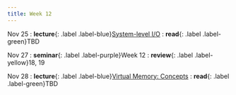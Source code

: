 ```yaml
---
title: Week 12
---
```


Nov 25
: **lecture**{: .label .label-blue}[System-level I/O](/ics-fa24/assets/lec/19-SysIO.pdf)
  : **read**{: .label .label-green}TBD

Nov 27
: **seminar**{: .label .label-purple}Week 12
  : **review**{: .label .label-yellow}18, 19

Nov 28
: **lecture**{: .label .label-blue}[Virtual Memory: Concepts](/ics-fa24/assets/lec/20-VM1.pdf)
  : **read**{: .label .label-green}TBD